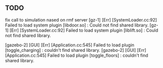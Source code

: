 ## TODO
fix call to simulation nased on rmf server
[gz-1] [Err] [SystemLoader.cc:92] Failed to load system plugin [libdoor.so] : Could not find shared library.
[gz-1] [Err] [SystemLoader.cc:92] Failed to load system plugin [liblift.so] : Could not find shared library.

[gazebo-2] [GUI] [Err] [Application.cc:545] Failed to load plugin [toggle_charging] : couldn't find shared library.
[gazebo-2] [GUI] [Err] [Application.cc:545] Failed to load plugin [toggle_floors] : couldn't find shared library.

